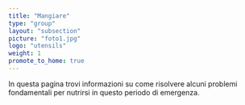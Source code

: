 ```yaml
---
title: "Mangiare"
type: "group"
layout: "subsection"
picture: "foto1.jpg"
logo: "utensils"
weight: 1
promote_to_home: true
---
```


In questa pagina trovi informazioni su come risolvere alcuni problemi fondamentali per nutrirsi in questo periodo di emergenza.
